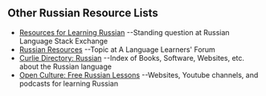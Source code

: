 ## Other Russian Resource Lists
* [Resources for Learning Russian](https://russian.stackexchange.com/questions/833/resources-for-learning-russian)
	--Standing question at Russian Language Stack Exchange
* [Russian Resources](https://forum.language-learners.org/viewtopic.php?f=19&t=5376&p=63359#p63359/)
	--Topic at A Language Learners' Forum
* [Curlie Directory: Russian](http://curlie.org/Science/Social_Sciences/Linguistics/Languages/Natural/Indo-European/Slavic/Russian/)
	--Index of Books, Software, Websites, etc. about the Russian language
* [Open Culture: Free Russian Lessons](http://www.openculture.com/free_russian_lessons)
	--Websites, Youtube channels, and podcasts for learning Russian
